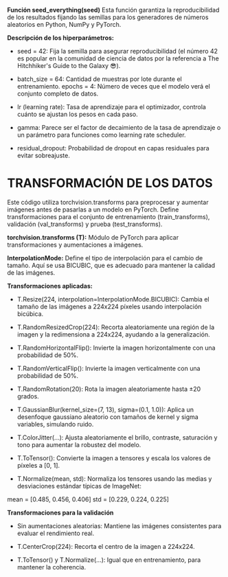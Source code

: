 


**Función seed_everything(seed)**
Esta función garantiza la reproducibilidad de los resultados fijando las semillas para los generadores de números aleatorios en Python, NumPy y PyTorch.

**Descripción de los hiperparámetros:**

* seed = 42: Fija la semilla para asegurar reproducibilidad (el número 42 es popular en la comunidad de ciencia de datos por la referencia a The Hitchhiker's Guide to the Galaxy 😎).
* batch_size = 64: Cantidad de muestras por lote durante el entrenamiento.
epochs = 4: Número de veces que el modelo verá el conjunto completo de datos.

* lr (learning rate): Tasa de aprendizaje para el optimizador, controla cuánto se ajustan los pesos en cada paso.

* gamma: Parece ser el factor de decaimiento de la tasa de aprendizaje o un parámetro para funciones como learning rate scheduler.

* residual_dropout: Probabilidad de dropout en capas residuales para evitar sobreajuste.




# TRANSFORMACIÓN DE LOS DATOS 
Este código utiliza torchvision.transforms para preprocesar y aumentar imágenes antes de pasarlas a un modelo en PyTorch. Define transformaciones para el conjunto de entrenamiento (train_transforms), validación (val_transforms) y prueba (test_transforms).

**torchvision.transforms (T):** Módulo de PyTorch para aplicar transformaciones y aumentaciones a imágenes.

**InterpolationMode:** Define el tipo de interpolación para el cambio de tamaño. Aquí se usa BICUBIC, que es adecuado para mantener la calidad de las imágenes.

**Transformaciones aplicadas:**

* T.Resize(224, interpolation=InterpolationMode.BICUBIC):
Cambia el tamaño de las imágenes a 224x224 píxeles usando interpolación bicúbica.

* T.RandomResizedCrop(224):
Recorta aleatoriamente una región de la imagen y la redimensiona a 224x224, ayudando a la generalización.

* T.RandomHorizontalFlip():
Invierte la imagen horizontalmente con una probabilidad de 50%.

* T.RandomVerticalFlip():
Invierte la imagen verticalmente con una probabilidad de 50%.

* T.RandomRotation(20):
Rota la imagen aleatoriamente hasta ±20 grados.

* T.GaussianBlur(kernel_size=(7, 13), sigma=(0.1, 1.0)):
Aplica un desenfoque gaussiano aleatorio con tamaños de kernel y sigma variables, simulando ruido.

* T.ColorJitter(...):
Ajusta aleatoriamente el brillo, contraste, saturación y tono para aumentar la robustez del modelo.

* T.ToTensor():
Convierte la imagen a tensores y escala los valores de píxeles a [0, 1].

* T.Normalize(mean, std):
Normaliza los tensores usando las medias y desviaciones estándar típicas de ImageNet:

mean = [0.485, 0.456, 0.406]
std = [0.229, 0.224, 0.225]

**Transformaciones para la validación**
* Sin aumentaciones aleatorias: Mantiene las imágenes consistentes para evaluar el rendimiento real.

* T.CenterCrop(224): Recorta el centro de la imagen a 224x224.

* T.ToTensor() y T.Normalize(...): Igual que en entrenamiento, para mantener la coherencia.


